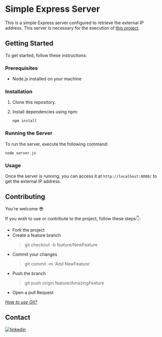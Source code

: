 # Simple Express Server

This is a simple Express server configured to retrieve the external IP address.
This server is necessary for the execution of [this project](https://github.com/gtcore902/myIP-frontend).

## Getting Started

To get started, follow these instructions:

### Prerequisites

- Node.js installed on your machine

### Installation

1. Clone this repository.
2. Install dependencies using npm:

   ```
   npm install
   ```

### Running the Server

To run the server, execute the following command:

```
node server.js
```

### Usage

Once the server is running, you can access it at `http://localhost:4000/` to get the external IP address.

## Contributing

You're welcome :sunglasses:

If you wish to use or contribute to the project, follow these steps:point_down::

- Fork the project
- Create a feature branch
  > git checkout -b feature/NewFeature
- Commit your changes
  > git commit -m 'Add NewFeature'
- Push the branch
  > git push origin feature/AmazingFeature
- Open a pull Request

_[How to use Git?](https://docs.github.com/fr/get-started/using-git/about-git)_

## Contact

[![linkedin](https://img.shields.io/badge/LinkedIn-0077B5?style=for-the-badge&logo=linkedin&logoColor=white)](https://linkedin.com/in/ga%C3%ABtan-tremois-a956a91a3)
